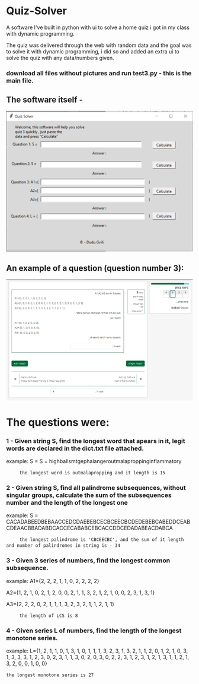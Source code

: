 # Quiz-Solver
A software I've built in python with ui to solve a home quiz i got in my class with dynamic programming.

The quiz was delivered through the web with random data and the goal was to solve it with dynamic programming,
i did so and added an extra ui to solve the quiz with any data/numbers given.

### download all files without pictures and run test3.py - this is the main file.
## The software itself - 
![GitHub Logo](/pictures/Capture.PNG)

## An example of a question (question number 3):
![GitHub Logo](/pictures/Q.3.png)


# The questions were:
### 1 - Given string S, find the longest word that apears in it, legit words are declared in the dict.txt file attached.

example: S = S = highballsmtgephalangeroutmalaproppinginflammatory

         the longest word is outmalapropping and it length is 15
         
### 2 - Given string S, find all palindrome subsequences, without singular groups, calculate the sum of the subsequences number and the length of the longest one

example: S = CACADABEEDBEBAACCEDCDAEBEBCECBCEECBCDEDEBEBCABEDDCEABCDEAACBBADABDCACCECABABCEBCACCDDCEDADABEACDABCA

         the longest palindrome is 'CBCEECBC', and the sum of it length and number of palindromes in string is - 34
         
### 3 - Given 3 series of numbers, find the longest common subsequence.

example: A1={2, 2, 2, 1, 1, 0, 2, 2, 2, 2}

A2={1, 2, 1, 0, 2, 1, 2, 0, 0, 2, 1, 1, 3, 2, 1, 2, 1, 0, 0, 2, 3, 1, 3, 1}

A3={2, 2, 2, 0, 2, 1, 1, 1, 3, 2, 3, 2, 1, 1, 2, 1, 1}
         
         the length of LCS is 8
         
### 4 - Given series L of numbers, find the length of the longest monotone series.

example: L={1, 2, 1, 1, 0, 1, 3, 1, 0, 1, 1, 1, 3, 2, 3, 1, 3, 2, 1, 1, 2, 0, 1, 2, 1, 0, 3, 1, 3, 3, 3, 1, 2, 3, 0, 2, 3, 1, 1, 3, 0, 2, 0, 3, 0, 2, 2, 3, 1, 2, 3, 1, 2, 1, 3, 1, 1, 2, 1, 3, 2, 0, 0, 1, 0, 0}
    
    the longest monotone series is 27
    

         
